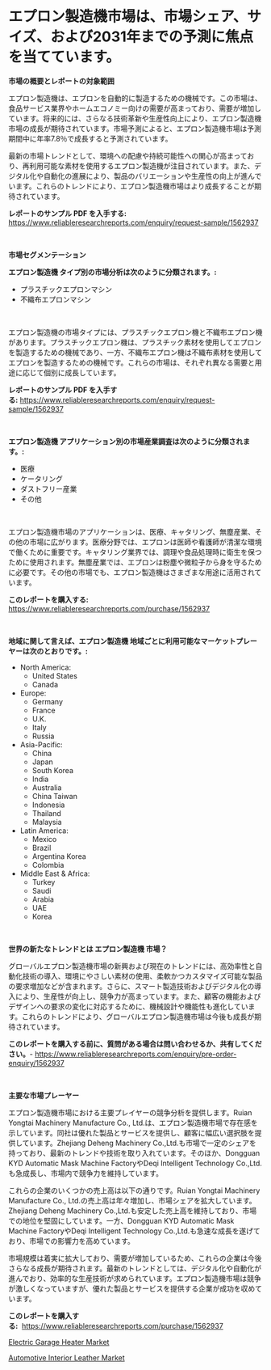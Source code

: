 <p><h1>エプロン製造機市場は、市場シェア、サイズ、および2031年までの予測に焦点を当てています。</h1></p><p><strong>市場の概要とレポートの対象範囲</strong></p>
<p><p>エプロン製造機は、エプロンを自動的に製造するための機械です。この市場は、食品サービス業界やホームエコノミー向けの需要が高まっており、需要が増加しています。将来的には、さらなる技術革新や生産性向上により、エプロン製造機市場の成長が期待されています。市場予測によると、エプロン製造機市場は予測期間中に年率7.8％で成長すると予測されています。</p><p>最新の市場トレンドとして、環境への配慮や持続可能性への関心が高まっており、再利用可能な素材を使用するエプロン製造機が注目されています。また、デジタル化や自動化の進展により、製品のバリエーションや生産性の向上が進んでいます。これらのトレンドにより、エプロン製造機市場はより成長することが期待されています。</p></p>
<p><strong>レポートのサンプル PDF を入手する:</strong> <a href="https://www.reliableresearchreports.com/enquiry/request-sample/1562937">https://www.reliableresearchreports.com/enquiry/request-sample/1562937</a></p>
<p>&nbsp;</p>
<p><strong>市場セグメンテーション</strong></p>
<p><strong>エプロン製造機 タイプ別の市場分析は次のように分類されます。:</strong></p>
<p><ul><li>プラスチックエプロンマシン</li><li>不織布エプロンマシン</li></ul></p>
<p>&nbsp;</p>
<p><p>エプロン製造機の市場タイプには、プラスチックエプロン機と不織布エプロン機があります。プラスチックエプロン機は、プラスチック素材を使用してエプロンを製造するための機械であり、一方、不織布エプロン機は不織布素材を使用してエプロンを製造するための機械です。これらの市場は、それぞれ異なる需要と用途に応じて個別に成長しています。</p></p>
<p><strong>レポートのサンプル PDF を入手する:</strong>&nbsp;<a href="https://www.reliableresearchreports.com/enquiry/request-sample/1562937">https://www.reliableresearchreports.com/enquiry/request-sample/1562937</a></p>
<p>&nbsp;</p>
<p><strong> エプロン製造機 アプリケーション別の市場産業調査は次のように分類されます。:</strong></p>
<p><ul><li>医療</li><li>ケータリング</li><li>ダストフリー産業</li><li>その他</li></ul></p>
<p>&nbsp;</p>
<p><p>エプロン製造機市場のアプリケーションは、医療、キャタリング、無塵産業、その他の市場に広がります。医療分野では、エプロンは医師や看護師が清潔な環境で働くために重要です。キャタリング業界では、調理や食品処理時に衛生を保つために使用されます。無塵産業では、エプロンは粉塵や微粒子から身を守るために必要です。その他の市場でも、エプロン製造機はさまざまな用途に活用されています。</p></p>
<p><strong>このレポートを購入する:</strong>&nbsp; <a href="https://www.reliableresearchreports.com/purchase/1562937">https://www.reliableresearchreports.com/purchase/1562937</a></p>
<p>&nbsp;</p>
<p><strong>地域に関して言えば、エプロン製造機 地域ごとに利用可能なマーケットプレーヤーは次のとおりです。:</strong></p>
<p><ul>
    <li>
        North America:
        <ul>
            <li>United States</li>
            <li>Canada</li>
        </ul>
    </li>
    <li>
        Europe:
        <ul>
            <li>Germany</li>
            <li>France</li>
            <li>U.K.</li>
            <li>Italy</li>
            <li>Russia</li>
        </ul>
    </li>
    <li>
        Asia-Pacific:
        <ul>
            <li>China</li>
            <li>Japan</li>
            <li>South Korea</li>
            <li>India</li>
            <li>Australia</li>
            <li>China Taiwan</li>
            <li>Indonesia</li>
            <li>Thailand</li>
            <li>Malaysia</li>
        </ul>
    </li>
    <li>
        Latin America:
        <ul>
            <li>Mexico</li>
            <li>Brazil</li>
            <li>Argentina Korea</li>
            <li>Colombia</li>
        </ul>
    </li>
    <li>
        Middle East & Africa:
        <ul>
            <li>Turkey</li>
            <li>Saudi</li>
            <li>Arabia</li>
            <li>UAE</li>
            <li>Korea</li>
        </ul>
    </li>
    </ul></p>
<p>&nbsp;</p>
<p><strong>世界の新たなトレンドとは エプロン製造機 市場？</strong></p>
<p><p>グローバルエプロン製造機市場の新興および現在のトレンドには、高効率性と自動化技術の導入、環境にやさしい素材の使用、柔軟かつカスタマイズ可能な製品の要求増加などが含まれます。さらに、スマート製造技術およびデジタル化の導入により、生産性が向上し、競争力が高まっています。また、顧客の機能およびデザインへの要求の変化に対応するために、機械設計や機能性も進化しています。これらのトレンドにより、グローバルエプロン製造機市場は今後も成長が期待されています。</p></p>
<p><strong>このレポートを購入する前に、質問がある場合は問い合わせるか、共有してください。</strong>- <a href="https://www.reliableresearchreports.com/enquiry/pre-order-enquiry/1562937">https://www.reliableresearchreports.com/enquiry/pre-order-enquiry/1562937</a></p>
<p>&nbsp;</p>
<p><strong>主要な市場プレーヤー</strong></p>
<p><p>エプロン製造機市場における主要プレイヤーの競争分析を提供します。Ruian Yongtai Machinery Manufacture Co., Ltd.は、エプロン製造機市場で存在感を示しています。同社は優れた製品とサービスを提供し、顧客に幅広い選択肢を提供しています。Zhejiang Deheng Machinery Co.,Ltd.も市場で一定のシェアを持っており、最新のトレンドや技術を取り入れています。そのほか、Dongguan KYD Automatic Mask Machine FactoryやDeqi Intelligent Technology Co.,Ltd.も急成長し、市場内で競争力を維持しています。</p><p>これらの企業のいくつかの売上高は以下の通りです。Ruian Yongtai Machinery Manufacture Co., Ltd.の売上高は年々増加し、市場シェアを拡大しています。Zhejiang Deheng Machinery Co.,Ltd.も安定した売上高を維持しており、市場での地位を堅固にしています。一方、Dongguan KYD Automatic Mask Machine FactoryやDeqi Intelligent Technology Co.,Ltd.も急速な成長を遂げており、市場での影響力を高めています。</p><p>市場規模は着実に拡大しており、需要が増加しているため、これらの企業は今後さらなる成長が期待されます。最新のトレンドとしては、デジタル化や自動化が進んでおり、効率的な生産技術が求められています。エプロン製造機市場は競争が激しくなっていますが、優れた製品とサービスを提供する企業が成功を収めています。</p></p>
<p><strong>このレポートを購入する:</strong>&nbsp;&nbsp;<a href="https://www.reliableresearchreports.com/purchase/1562937">https://www.reliableresearchreports.com/purchase/1562937</a></p>
<p><p><a href="https://github.com/kathiaseamanalvaradovlprc2h/Market-Research-Report-List-1/blob/main/electric-garage-heater-market.md">Electric Garage Heater Market</a></p><p><a href="https://zircon-bluebell-299.notion.site/Automotive-Interior-Leather-Market-Analysis-and-Market-Size-Global-Industry-Overview-Market-Segmen-542bb93d13a249dc907016aef21de8c1">Automotive Interior Leather Market</a></p></p>